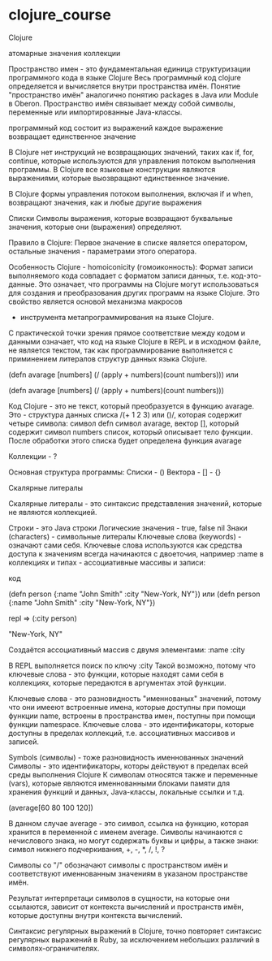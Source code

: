 # clojure_course

Clojure

атомарные значения
коллекции

Пространство имен - это фундаментальная единица структуризации программного кода в языке Clojure
Весь программный код clojure определяется и вычисляется внутри пространства имён.
Понятие "пространство имён" аналогично понятию packages в Java или Module в Oberon.
Пространство имён связывает между собой символы, переменные или импортированные Java-классы.
 

программный код состоит из выражений
каждое выражение возвращает единственное значение

В Clojure нет инструкций не возвращающих значений,
таких как if, for, continue, которые используются
для управления потоком выполнения программы.
В Clojure все языковые конструкции являются выражениями,
которые выозвращают единственное значение.

В Clojure формы управления потоком выполнения, включая if и when,
возвращают значения, как и любые другие выражения


Списки
Символы
выражения, которые возвращают буквальные значения,
которые они (выражения) определяют.

Правило в Clojure:
Первое значение в списке является оператором,
остальные значения - параметрами этого оператора.

Особенность Clojure - homoiconicity (гомоиконность):
Формат записи выполняемого кода совпадает с форматом записи данных,
т.е. код-это-данные.
Это означает, что программы на Clojure могут использоваться
для создания и преобразования других программ на языке Clojure.
Это свойство является основой механизма макросов
- инструмента метапрограммирования на языке Clojure.

С практической точки зрения прямое соответствие между кодом и данными означает,
что код на языке Clojure в REPL и в исходном файле, не является текстом,
так как программирование выполняется с приминением литералов структур данных языка Clojure.

(defn avarage
    [numbers]
    (/ (apply + numbers)(count numbers)))
или

(defn avarage [numbers] (/ (apply + numbers)(count numbers)))

Код Clojure - это не текст, который преобразуется в функцию avarage.
Это - структура данных списка /(+ 1 2 3) или ([]())/, которая содержит четыре символа:
символ defn
символ avarage,
вектор [], который содержит символ numbers
список, который описывает тело функции.
После обработки этого списка будет определена функция avarage

Коллекции - ?

Основная структура программы:
Списки  - ()
Вектора - []
        - {}


Скалярные литералы

Скалярные литералы - это синтаксис представления значений,
которые не являются коллекцией.

Строки - это Java строки
Логические значения - true, false
nil
Знаки (characters) - символьные литералы
Ключевые слова (keywords) - означают сами себя.
Ключевые слова используются как средства доступа к значениям
всегда начинаются с двоеточия, например :name
в коллекциях и типах - ассоциативные массивы и записи:

код

(defn person {:name "John Smith" :city "New-York, NY"})
или
(defn person {:name "John Smith"
              :city "New-York, NY"})

repl => (:city person)

"New-York, NY"

Создаётся ассоциативный массив с двумя элементами:
:name
:city

В REPL выполняется поиск по ключу :city
Такой возможно, потому что ключевые слова - это функции,
которые находят сами себя в коллекциях,
которые передаются в аргументах этой функции.

Ключевые слова - это разновидность "именнованых" значений,
потому что они имееют встроенные имена,
которые доступны при помощи функции name, встроены в пространства имен,
поступны при помощи функции namespace.
Ключевые слова - это идентификаторы, которые доступны в пределах коллекций,
т.е. ассоциативных массивов и записей.

Symbols (символы) - тоже разновидность именнованных значений
Символы - это идентификаторы, которы действуют в пределах всей среды выполнения Clojure
К символам относятся также и переменные (vars), которые являются именнованными блоками памяти
для хранения функций и данных, Java-классы, локальные ссылки и т.д.

(average[60 80 100 120])

В данном случае average - это символ, ссылка на функцию, которая хранится в переменной с именем average.
Символы начинаются с нечислового знака, но могут содержать буквы и цифры, а также знаки:
символ нижнего подчеркивания, +, -, *, /, !, ?

Символы со "/" обозначают символы с пространством имён
и соответствуют именнованным значениям в указаном пространстве имён.

Результат интерпретаци символов в сущности, на которые они ссылаются,
зависит от контекста вычислений и пространств имён, которые доступны внутри контекста вычислений.

Синтаксис регулярных выражений в Clojure, точно повторяет синтаксис регулярных выражений в Ruby,
за исключением небольших различий в символях-ограничителях.































































































































